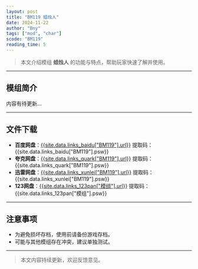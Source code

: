 ```yaml
---
layout: post
title: "BM119 蜡烛人"
date: 2024-11-22
author: "Bny"
tags: ["mod", "char"]
scode: "BM119"
reading_time: 5
---
```


> 本文介绍模组 **蜡烛人** 的功能与特点，帮助玩家快速了解并使用。

---

## 模组简介

内容有待更新...

---

## 文件下载
- **百度网盘**：[{{site.data.links_baidu["BM119"].url}}]({{site.data.links_baidu["BM119"].url}}) 提取码：{{site.data.links_baidu["BM119"].psw}}
- **夸克网盘**：[{{site.data.links_quark["BM119"].url}}]({{site.data.links_quark["BM119"].url}}) 提取码：{{site.data.links_quark["BM119"].psw}}
- **迅雷网盘**：[{{site.data.links_xunlei["BM119"].url}}]({{site.data.links_xunlei["BM119"].url}}) 提取码：{{site.data.links_xunlei["BM119"].psw}}
- **123网盘**：[{{site.data.links_123pan["模组"].url}}]({{site.data.links_123pan["模组"].url}}) 提取码：{{site.data.links_123pan["模组"].psw}}

---

## 注意事项
- 为避免损坏存档，使用前请备份游戏存档。
- 可能与其他模组存在冲突，建议单独测试。

---

> 本文内容持续更新，欢迎反馈意见。
